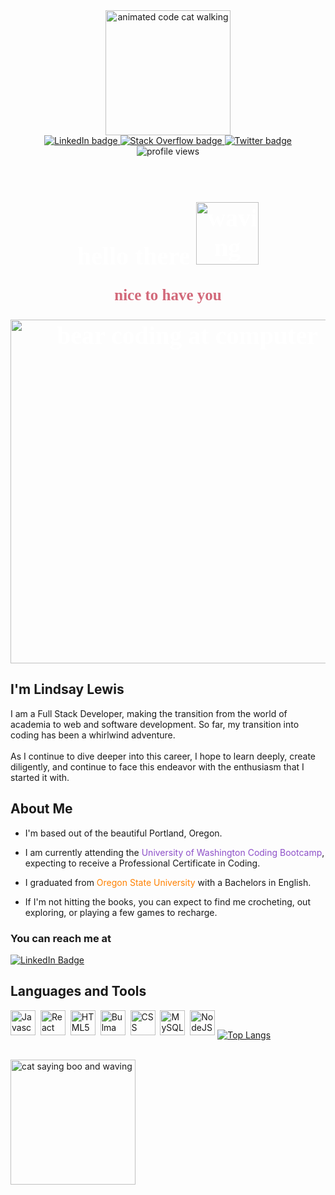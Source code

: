 <section id=header align="center">
    <img src="https://media.giphy.com/media/wwg1suUiTbCY8H8vIA/giphy-downsized-large.gif" alt="animated code cat walking" width="200">
</section>

<section id="badges" align="center">
    <a href="https://www.linkedin.com/in/lewis-lindsay/">
        <img src="https://img.shields.io/badge/LinkedIn-ff69b4?logo=linkedin&logoColor=white&style=for-the-badge" alt="LinkedIn badge">
    </a>
    <a href="https://stackoverflow.com/users/19833916/lindslewis">
        <img src="https://img.shields.io/badge/Stack_Overflow-orange?logo=stackoverflow&logoColor=white&style=for-the-badge" alt="Stack Overflow badge">
    </a>
    <a href="https://twitter.com/YourAvgSpoonie">
        <img src="https://img.shields.io/badge/Twitter-blue?logo=twitter&logoColor=white&style=for-the-badge" alt="Twitter badge">
    </a>
</section>
<section id="github" align="center">
   <img src="https://komarev.com/ghpvc/?username=lindslewis&style=flat-square&color=ff69b4" alt="profile views"/>
</section>
<br>
<h1 align="center" style="color: white; font-size: 40px; font-family:century gothic;">
    hello there
    <img src="https://media.giphy.com/media/3FjuotitkhOffmPamc/giphy.gif" alt="waving rabbit" width="100">
    <p style="color: #d2697a; font-size:25px; ">nice to have you</p>
    <img src="https://media.giphy.com/media/1GEATImIxEXVR79Dhk/giphy.gif" alt="bear coding at computer" width="550">
</h1>

## I'm Lindsay Lewis

<!-- <section style="float:left; margin-right:50px; margin-top:10px;">
    <img src="purple-smol.jpg" alt="avatar of Lindsay" style="border-radius: 20%; width: 200px; box-shadow:0 0 10px #fa5baf">
</section> -->

I am a Full Stack Developer, making the transition from the world of academia to web and software development. So far, my transition into coding has been a whirlwind adventure.
<br>
<br>
As I continue to dive deeper into this career, I hope to learn deeply, create diligently, and continue to face this endeavor with the enthusiasm that I started it with.


## About Me
<!-- <p style="color: white; font-size: 20px; font-family:century gothic;">About Me</p> -->

- I'm based out of the beautiful Portland, Oregon.

- I am currently attending the <span style="color:#8d4fc8">University of Washington Coding Bootcamp</span>, expecting to receive a Professional Certificate in Coding.

- I graduated from <span style="color:#ff8000">Oregon State University</span> with a Bachelors in English.

- If I'm not hitting the books, you can expect to find me crocheting, out exploring, or playing a few games to recharge.

### You can reach me at

[![LinkedIn Badge](https://img.shields.io/badge/LinkedIn-ff69b4?logo=linkedin&logoColor=white&style=for-the-badge)](https://www.linkedin.com/in/lewis-lindsay/)


## Languages and Tools

<section style="float:left">
    <img src="https://cdn.jsdelivr.net/gh/devicons/devicon/icons/javascript/javascript-original.svg" title="Javascript" alt="Javascript" width="40" height="40"/>&nbsp;
  <img src="https://cdn.jsdelivr.net/gh/devicons/devicon/icons/react/react-original.svg" title="React" alt="React" width="40" height="40"/>&nbsp;
  <img src="https://cdn.jsdelivr.net/gh/devicons/devicon/icons/html5/html5-original.svg" title="HTML5" alt="HTML5" width="40" height="40"/>&nbsp;
  <img src="https://cdn.jsdelivr.net/npm/simple-icons@7.8.0/icons/bulma.svg" title="Bulma" alt="Bulma" width="40" height="40"/>&nbsp;
  <img src="https://cdn.jsdelivr.net/gh/devicons/devicon/icons/css3/css3-original.svg" title="CSS3" alt="CSS" width="40" height="40"/>&nbsp;
  <img src="https://cdn.jsdelivr.net/gh/devicons/devicon/icons/mysql/mysql-plain-wordmark.svg" title="MySQL"  alt="MySQL" width="40" height="40"/>&nbsp;
  <img src="https://cdn.jsdelivr.net/npm/simple-icons@7.8.0/icons/nodedotjs.svg" title="NodeJS" alt="NodeJS" width="40" height="40"/>&nbsp;
</section>

<br>

[![Top Langs](https://github-readme-stats.vercel.app/api/top-langs/?username=lindslewis&layout=compact&theme=vision-friendly-dark)](https://github.com/lindslewis/github-readme-stats)

<br>

<section>
    <img src="https://media.giphy.com/media/h0KBN3qQOAxv6DwiFm/giphy.gif" alt="cat saying boo and waving" width=200 align:"center">
</section>


